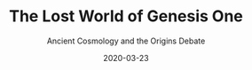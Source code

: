 ---
date: 2020-03-23
dateYear: 2020
isbn: 9780830861491
title: The Lost World of Genesis One
subtitle: Ancient Cosmology and the Origins Debate
description: "In this astute mix of cultural critique and biblical studies, John H. Walton presents and defends twenty propositions supporting a literary and theological understanding of Genesis 1 within the context of the ancient Near Eastern world and unpacks its implications for our modern scientific understanding of origins."
cover: cover-the-lost-world-of-genesis-one.jpeg
coverGoogle: https://books.google.com/books/content?id=6qZLAz3TckgC&printsec=frontcover&img=1&zoom=1&edge=curl&source=gbs_api
pageCount: 192
authors: John H. Walton
publishers: InterVarsity Press
published: 2010-07-21
publishedYear: 2010
shelves:
- non-fiction
---
